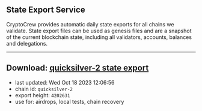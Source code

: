 ## State Export Service
CryptoCrew provides automatic daily state exports for all chains we validate. State export files can be used as genesis files and are a snapshot of the current blockchain state, including all validators, accounts, balances and delegations.

---
**Download: [quicksilver-2 state export](https://dl.ccvalidators.com/SERVICE/quicksilver/quicksilver-2_export_4202631.json)**
---

- last updated: Wed Oct 18 2023 12:06:56
- chain id: `quicksilver-2`
- export height: `4202631`
- use for: airdrops, local tests, chain recovery
